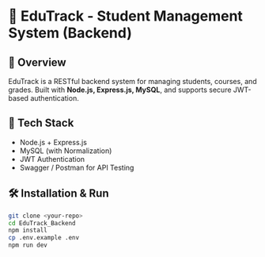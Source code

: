 # 📘 EduTrack - Student Management System (Backend)

## 🚀 Overview
EduTrack is a RESTful backend system for managing students, courses, and grades. Built with **Node.js, Express.js, MySQL**, and supports secure JWT-based authentication.

## 🔧 Tech Stack
- Node.js + Express.js
- MySQL (with Normalization)
- JWT Authentication
- Swagger / Postman for API Testing

## 🛠️ Installation & Run
```bash
git clone <your-repo>
cd EduTrack_Backend
npm install
cp .env.example .env
npm run dev
